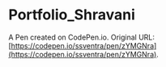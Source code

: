 # Portfolio_Shravani

A Pen created on CodePen.io. Original URL: [https://codepen.io/ssventra/pen/zYMGNra](https://codepen.io/ssventra/pen/zYMGNra).

